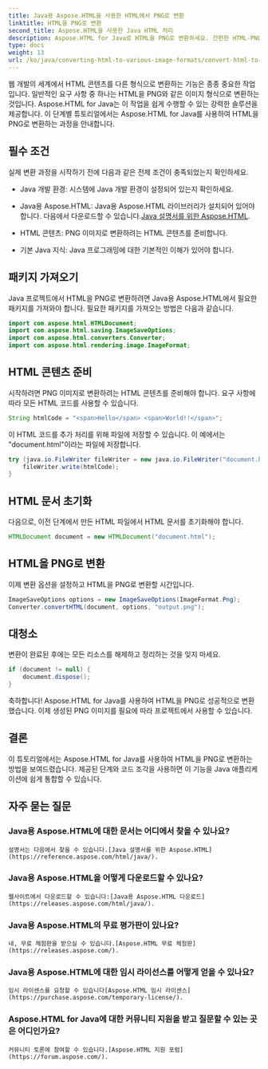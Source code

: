 ```yaml
---
title: Java용 Aspose.HTML을 사용한 HTML에서 PNG로 변환
linktitle: HTML을 PNG로 변환
second_title: Aspose.HTML을 사용한 Java HTML 처리
description: Aspose.HTML for Java로 HTML을 PNG로 변환하세요. 간편한 HTML-PNG 변환을 위한 단계별 가이드를 따르세요. 오늘 시작하세요!
type: docs
weight: 13
url: /ko/java/converting-html-to-various-image-formats/convert-html-to-png/
---
```


웹 개발의 세계에서 HTML 콘텐츠를 다른 형식으로 변환하는 기능은 종종 중요한 작업입니다. 일반적인 요구 사항 중 하나는 HTML을 PNG와 같은 이미지 형식으로 변환하는 것입니다. Aspose.HTML for Java는 이 작업을 쉽게 수행할 수 있는 강력한 솔루션을 제공합니다. 이 단계별 튜토리얼에서는 Aspose.HTML for Java를 사용하여 HTML을 PNG로 변환하는 과정을 안내합니다.

## 필수 조건

실제 변환 과정을 시작하기 전에 다음과 같은 전제 조건이 충족되었는지 확인하세요.

- Java 개발 환경: 시스템에 Java 개발 환경이 설정되어 있는지 확인하세요.

-  Java용 Aspose.HTML: Java용 Aspose.HTML 라이브러리가 설치되어 있어야 합니다. 다음에서 다운로드할 수 있습니다.[Java 설명서를 위한 Aspose.HTML](https://reference.aspose.com/html/java/).

- HTML 콘텐츠: PNG 이미지로 변환하려는 HTML 콘텐츠를 준비합니다.

- 기본 Java 지식: Java 프로그래밍에 대한 기본적인 이해가 있어야 합니다.

## 패키지 가져오기

Java 프로젝트에서 HTML을 PNG로 변환하려면 Java용 Aspose.HTML에서 필요한 패키지를 가져와야 합니다. 필요한 패키지를 가져오는 방법은 다음과 같습니다.

```java
import com.aspose.html.HTMLDocument;
import com.aspose.html.saving.ImageSaveOptions;
import com.aspose.html.converters.Converter;
import com.aspose.html.rendering.image.ImageFormat;
```

## HTML 콘텐츠 준비

시작하려면 PNG 이미지로 변환하려는 HTML 콘텐츠를 준비해야 합니다. 요구 사항에 따라 모든 HTML 코드를 사용할 수 있습니다.

```java
String htmlCode = "<span>Hello</span> <span>World!!</span>";
```

이 HTML 코드를 추가 처리를 위해 파일에 저장할 수 있습니다. 이 예에서는 "document.html"이라는 파일에 저장합니다.

```java
try (java.io.FileWriter fileWriter = new java.io.FileWriter("document.html")) {
    fileWriter.write(htmlCode);
}
```

## HTML 문서 초기화

다음으로, 이전 단계에서 만든 HTML 파일에서 HTML 문서를 초기화해야 합니다.

```java
HTMLDocument document = new HTMLDocument("document.html");
```

## HTML을 PNG로 변환

이제 변환 옵션을 설정하고 HTML을 PNG로 변환할 시간입니다.

```java
ImageSaveOptions options = new ImageSaveOptions(ImageFormat.Png);
Converter.convertHTML(document, options, "output.png");
```

## 대청소

변환이 완료된 후에는 모든 리소스를 해제하고 정리하는 것을 잊지 마세요.

```java
if (document != null) {
    document.dispose();
}
```

축하합니다! Aspose.HTML for Java를 사용하여 HTML을 PNG로 성공적으로 변환했습니다. 이제 생성된 PNG 이미지를 필요에 따라 프로젝트에서 사용할 수 있습니다.

## 결론

이 튜토리얼에서는 Aspose.HTML for Java를 사용하여 HTML을 PNG로 변환하는 방법을 보여드렸습니다. 제공된 단계와 코드 조각을 사용하면 이 기능을 Java 애플리케이션에 쉽게 통합할 수 있습니다.

## 자주 묻는 질문

### Java용 Aspose.HTML에 대한 문서는 어디에서 찾을 수 있나요?
    설명서는 다음에서 찾을 수 있습니다.[Java 설명서를 위한 Aspose.HTML](https://reference.aspose.com/html/java/).

### Java용 Aspose.HTML을 어떻게 다운로드할 수 있나요?
    웹사이트에서 다운로드할 수 있습니다:[Java용 Aspose.HTML 다운로드](https://releases.aspose.com/html/java/).

### Java용 Aspose.HTML의 무료 평가판이 있나요?
    네, 무료 체험판을 받으실 수 있습니다.[Aspose.HTML 무료 체험판](https://releases.aspose.com/).

### Java용 Aspose.HTML에 대한 임시 라이선스를 어떻게 얻을 수 있나요?
    임시 라이센스를 요청할 수 있습니다[Aspose.HTML 임시 라이센스](https://purchase.aspose.com/temporary-license/).

### Aspose.HTML for Java에 대한 커뮤니티 지원을 받고 질문할 수 있는 곳은 어디인가요?
    커뮤니티 토론에 참여할 수 있습니다.[Aspose.HTML 지원 포럼](https://forum.aspose.com/).